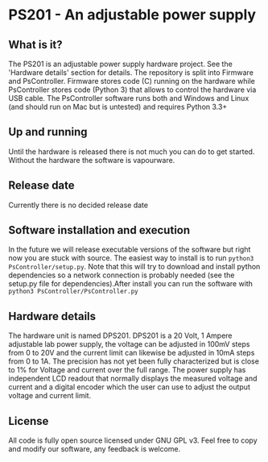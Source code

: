 PS201 - An adjustable power supply
======

What is it?
------
The PS201 is an adjustable power supply hardware project. See the 'Hardware details' section for details. The repository is split into Firmware and PsController. Firmware stores code (C) running on the 
hardware while PsController stores code (Python 3) that allows to control the hardware via USB cable.
The PsController software runs both and Windows and Linux (and should run on Mac but is untested) and requires Python 3.3+

Up and running
------
Until the hardware is released there is not much you can do to get started. Without the hardware the software is vapourware.  

Release date
------
Currently there is no decided release date

Software installation and execution
------
In the future we will release executable versions of the software but right now you are stuck with source. The easiest way to install is to run `python3 PsController/setup.py`. Note that this will try to download and install
python dependencies so a network connection is probably needed (see the setup.py file for dependencies).After install you can run the software with `python3 PsController/PsController.py`

Hardware details
------
The hardware unit is named DPS201. DPS201 is a 20 Volt, 1 Ampere adjustable lab power supply, the voltage can be adjusted in 100mV steps from 0 to 20V and the current limit can likewise be adjusted in 10mA steps from 0 to 1A. 
The precision has not yet been fully characterized but is close to 1% for Voltage and current over the full range. 
The power supply has independent LCD readout that normally displays the measured voltage and current and a digital encoder which the user can use to adjust the output voltage and current limit.

License
------
All code is fully open source licensed under GNU GPL v3. Feel free to copy and modify our software, any feedback is welcome.
